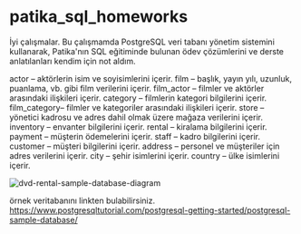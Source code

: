 # patika_sql_homeworks
İyi çalışmalar. Bu çalışmamda PostgreSQL veri tabanı yönetim sistemini kullanarak, Patika'nın SQL eğitiminde bulunan ödev çözümlerini ve derste anlatılanları kendim için not aldım.

actor – aktörlerin isim ve soyisimlerini içerir.
film – başlık, yayın yılı, uzunluk, puanlama, vb. gibi film verilerini içerir.
film_actor – filmler ve aktörler arasındaki ilişkileri içerir.
category – filmlerin kategori bilgilerini içerir.
film_category– filmler ve kategoriler arasındaki ilişkileri içerir.
store – yönetici kadrosu ve adres dahil olmak üzere mağaza verilerini içerir.
inventory – envanter bilgilerini içerir.
rental – kiralama bilgilerini içerir.
payment – müşterin ödemelerini içerir.
staff – kadro bilgilerini içerir.
customer – müşteri bilgilerini içerir.
address – personel ve müşteriler için adres verilerini içerir.
city –  şehir isimlerini içerir.
country –  ülke isimlerini içerir.

![dvd-rental-sample-database-diagram](https://user-images.githubusercontent.com/118987715/210139138-38534679-a089-4a8c-b0ef-543c9d3202d9.png)


örnek veritabanını linkten bulabilirsiniz. https://www.postgresqltutorial.com/postgresql-getting-started/postgresql-sample-database/
